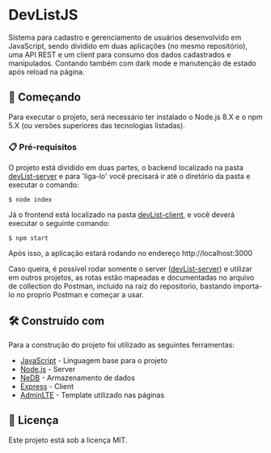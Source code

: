 
# DevListJS

Sistema para cadastro e gerenciamento de usuários desenvolvido em JavaScript, sendo dividido em duas aplicações (no mesmo repositório), uma API REST e um client para consumo dos dados cadastrados e manipulados. Contando também com dark mode e manutenção de estado após reload na página.

## 🚀 Começando

Para executar o projeto, será necessário ter instalado o Node.js 8.X e o npm 5.X (ou versões superiores das tecnologias listadas).

### 📋 Pré-requisitos

O projeto está dividido em duas partes, o backend localizado na pasta [devList-server](https://github.com/leobrunno/devListJs/tree/main/devList-server) e para 'liga-lo' você precisará ir até o diretório da pasta e executar o comando:

```
$ node index
```

Já o frontend está localizado na pasta [devList-client](https://github.com/leobrunno/devListJs/tree/main/devList-client), e você deverá executar o seguinte comando:

```
$ npm start
```

Após isso, a aplicação estará rodando no endereço http://localhost:3000

Caso queira, é possível rodar somente o server ([devList-server](https://github.com/leobrunno/devListJs/tree/main/devList-server)) e utilizar em outros projetos, as rotas estão mapeadas e documentadas no arquivo de collection do Postman, incluido na raiz do repositorio, bastando importa-lo no proprio Postman e começar a usar.


## 🛠️ Construído com

Para a construção do projeto foi utilizado as seguintes ferramentas:

* [JavaScript](https://developer.mozilla.org/pt-BR/docs/Web/JavaScript) - Linguagem base para o projeto
* [Node.js](https://nodejs.org) - Server
* [NeDB](https://dbdb.io/db/nedb) - Armazenamento de dados
* [Express](https://www.slimframework.com/) - Client
* [AdminLTE](https://adminlte.io/) - Template utilizado nas páginas

## 📄 Licença

Este projeto está sob a licença  MIT.
